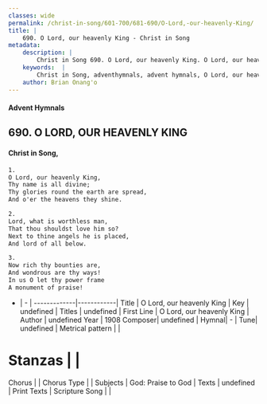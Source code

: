 ```yaml
---
classes: wide
permalink: /christ-in-song/601-700/681-690/O-Lord,-our-heavenly-King/
title: |
    690. O Lord, our heavenly King - Christ in Song
metadata:
    description: |
        Christ in Song 690. O Lord, our heavenly King. O Lord, our heavenly King, Thy name is all divine; Thy glories round the earth are spread, And o'er the heavens they shine.
    keywords:  |
        Christ in Song, adventhymnals, advent hymnals, O Lord, our heavenly King, O Lord, our heavenly King. 
    author: Brian Onang'o
---
```


#### Advent Hymnals
## 690. O LORD, OUR HEAVENLY KING
####  Christ in Song,

```txt
1.
O Lord, our heavenly King,
Thy name is all divine;
Thy glories round the earth are spread,
And o'er the heavens they shine.

2.
Lord, what is worthless man,
That thou shouldst love him so?
Next to thine angels he is placed,
And lord of all below.

3.
Now rich thy bounties are,
And wondrous are thy ways!
In us O let thy power frame
A monument of praise!

```

- |   -  |
-------------|------------|
Title | O Lord, our heavenly King |
Key | undefined |
Titles | undefined |
First Line | O Lord, our heavenly King |
Author | undefined
Year | 1908
Composer| undefined |
Hymnal|  - |
Tune| undefined |
Metrical pattern | |
# Stanzas |  |
Chorus |  |
Chorus Type |  |
Subjects | God: Praise to God |
Texts | undefined |
Print Texts | 
Scripture Song |  |
    
